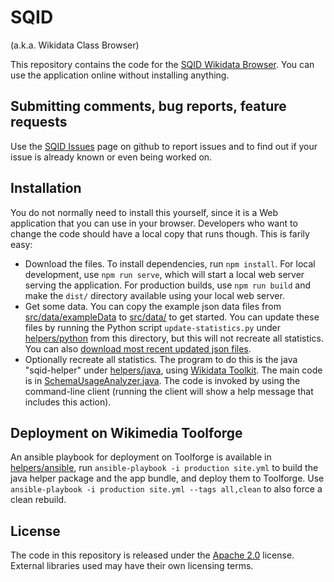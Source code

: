 # SQID
(a.k.a. Wikidata Class Browser)

This repository contains the code for the [SQID Wikidata Browser](http://tools.wmflabs.org/sqid/).
You can use the application online without installing anything.

## Submitting comments, bug reports, feature requests

Use the [SQID Issues](https://github.com/Wikidata/SQID/issues) page on
github to report issues and to find out if your issue is already known or even being worked on.

## Installation

You do not normally need to install this yourself, since it is a Web application that you can use in your browser. Developers who want to change the code should have a local copy that runs though. This is farily easy:

* Download the files. To install dependencies, run `npm install`. For local development, use `npm run serve`, which will start a local web server serving the application. For production builds, use `npm run build` and make the `dist/` directory available using your local web server.
* Get some data. You can copy the example json data files from [src/data/exampleData](src/data/exampleData) to [src/data/](src/data) to get started. You can update these files by running the Python script `update-statistics.py` under [helpers/python](helpers/python) from this directory, but this will not recreate all statistics. You can also [download most recent updated json files](http://tools-static.wmflabs.org/sqid/data/).
* Optionally recreate all statistics. The program to do this is the java "sqid-helper" under [helpers/java](helpers/java), using [Wikidata Toolkit](https://github.com/Wikidata/Wikidata-Toolkit). The main code is in [SchemaUsageAnalyzer.java](https://github.com/Wikidata/SQID/blob/master/helpers/java/src/main/java/org/wikidata/wdtk/client/SchemaUsageAnalyzer.java). The code is invoked by using the command-line client (running the client will show a help message that includes this action).

## Deployment on Wikimedia Toolforge

An ansible playbook for deployment on Toolforge is available in [helpers/ansible](helpers/ansible), run `ansible-playbook -i production site.yml` to build the java helper package and the app bundle, and deploy them to Toolforge. Use `ansible-playbook -i production site.yml --tags all,clean` to also force a clean rebuild.

## License

The code in this repository is released under the [Apache 2.0](LICENSE) license. External libraries used may have their own licensing terms.
